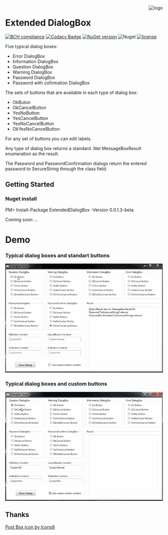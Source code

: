 <img src="https://img.icons8.com/dusk/100/000000/mailbox-opened-flag-down.png" alt="logo" title="ExtendedDialogBox" align="right" height="60">

# Extended DialogBox 
[![BCH compliance](https://bettercodehub.com/edge/badge/vertigra/ExtendedDialogBox?branch=master)](https://bettercodehub.com/) [![Codacy Badge](https://api.codacy.com/project/badge/Grade/128f8f5eb7024be89fa4ad5a63a0534c)](https://www.codacy.com/manual/vertigra/ExtendedDialogBox?utm_source=github.com&amp;utm_medium=referral&amp;utm_content=vertigra/ExtendedDialogBox&amp;utm_campaign=Badge_Grade) [![NuGet version](https://badge.fury.io/nu/ExtendedDialogBox.svg)](https://badge.fury.io/nu/ExtendedDialogBox) ![Nuget](https://img.shields.io/nuget/dt/ExtendedDialogBox?label=nuget%20downloads) [![license](https://img.shields.io/github/license/vertigra/ExtendedDialogBox?color=blue%20)](https://github.com/vertigra/ExtendedDialogBox/blob/master/LICENSE) 

Five typical dialog boxes:
* Error DialogBox
* Information DialogBox
* Question DialogBox
* Warning DialogBox
* Password DialogBox
* Password with cofirmation DialogBox

The sets of buttons that are available in each type of dialog box:
* OkButon
* OkCancelButton
* YesNoButton
* YesCancelButton
* YesNoCancelButton
* OkYesNoCancelButton   

For any set of buttons you can edit labels.

Any type of dialog box returns a standard .Net MessageBoxResult enumeration as the result.

The Password and PasswordConfirmation dialogs return the entered password to SecureString through the class field.

## Getting Started

### Nuget install
PM> Install-Package ExtendedDialogBox -Version 0.0.1.3-beta

Coming soon ...

# Demo
### Typical dialog boxes and standart buttons 
![Typical dialog boxes with standart buttons](ExtendedDialogBoxApp/Demo/demo-diallog-box-0.0.1.1-sbsd.gif)
### Typical dialog boxes and custom buttons 
![Typical dialog boxes with custom buttons](ExtendedDialogBoxApp/Demo/demo-diallog-box-0.0.1.1-sbcd.gif)


## Thanks

<a href="https://icons8.com/icon/55041/post-box">Post Box icon by Icons8</a>
